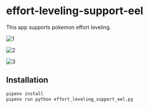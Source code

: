 effort-leveling-support-eel
===

This app supports pokemon effort leveling.

![1](https://user-images.githubusercontent.com/28250432/83946778-de13a900-a84d-11ea-9869-4e699a34ee53.png)

![2](https://user-images.githubusercontent.com/28250432/83946780-df44d600-a84d-11ea-8056-4921fd46d834.png)

![3](https://user-images.githubusercontent.com/28250432/83946781-e10e9980-a84d-11ea-81f7-8f24cfb0c954.png)

## Installation

```bash
pipenv install
pipenv run python effort_leveling_support_eel.py
```
